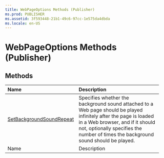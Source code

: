 ```yaml
---
title: WebPageOptions Methods (Publisher)
ms.prod: PUBLISHER
ms.assetid: 3f593448-21b1-49c6-97cc-1e575da4dbda
ms.locale: en-US
---
```



# WebPageOptions Methods (Publisher)

## Methods



|**Name**|**Description**|
|:-----|:-----|
| [SetBackgroundSoundRepeat](webpageoptions.setbackgroundsoundrepeat-method-publisher.md)|Specifies whether the background sound attached to a Web page should be played infinitely after the page is loaded in a Web browser, and if it should not, optionally specifies the number of times the background sound should be played.|
|Name|Description|

